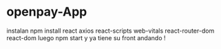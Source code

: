 # openpay-App
instalan npm install react axios react-scripts web-vitals react-router-dom react-dom
luego npm start y ya tiene su front andando ! 
